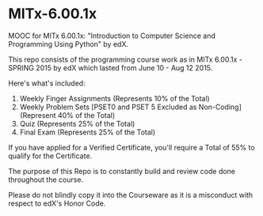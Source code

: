 # MITx-6.00.1x
MOOC for MITx 6.00.1x: "Introduction to Computer Science and Programming Using Python" by edX.

This repo consists of the programming course work as in MITx 6.00.1x - SPRING 2015 by edX which lasted from June 10 - Aug 12 2015.

Here's what's included:
1. Weekly Finger Assignments (Represents 10% of the Total) 
2. Weekly Problem Sets [PSET0 and PSET 5 Excluded as Non-Coding] (Represent 40% of the Total)
3. Quiz (Represents 25% of the Total)
4. Final Exam (Represents 25% of the Total)

If you have applied for a Verified Certificate, you'll require a Total of 55% to qualify for the Certificate.

The purpose of this Repo is to constantly build and review code done throughout the course. 

Please do not blindly copy it into the Courseware as it is a misconduct with respect to edX's Honor Code.

